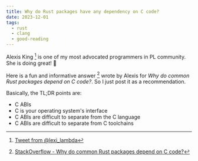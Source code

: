 ```yaml
---
title: Why do Rust packages have any dependency on C code?
date: 2023-12-01
tags:
  - rust
  - clang
  - good-reading
---
```


Alexis King [^thread] is one of my most advocated programmers in PL community.
She is doing great! 🥰

Here is a fun and informative answer [^ans] wrote by Alexis for _Why do common
Rust packages depend on C code?_. So I just post it as a recommendation.

Basically, the TL;DR points are:

- C ABIs
- C is your operating system's interface
- C ABIs are difficult to separate from the C language
- C ABIs are difficult to separate from C toolchains

[^thread]: [Tweet from @lexi_lambda](https://twitter.com/lexi_lambda/status/1728919289430962485)
[^ans]: [StackOverflow - Why do common Rust packages depend on C code?](https://langdev.stackexchange.com/a/3237)
